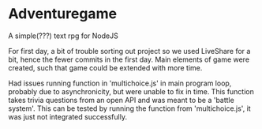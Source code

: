 # Adventuregame
A simple(???) text rpg for NodeJS

For first day, a bit of trouble sorting out project so we used LiveShare for a bit, hence the fewer commits in the first day.
Main elements of game were created, such that game could be extended with more time.

Had issues running function in 'multichoice.js' in main program loop, probably due to asynchronicity, but were unable to fix in time. This function takes trivia questions from an open API and was meant to be a 'battle system'. This can be tested by running the function from 'multichoice.js', it was just not integrated successfully.
